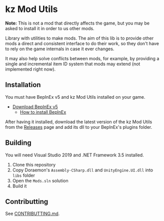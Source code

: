 # kz Mod Utils

**Note:** This is not a mod that directly affects the game, but you may be asked to install it in order to us other mods.

Library with utilities to make mods. The aim of this lib is to provide other mods a direct and consistent interface to do their work, so they don't have to rely on the game internals in case it ever changes.

It may also help solve conflicts between mods, for example, by providing a single and incremental item ID system that mods may extend (not implemented right now).

## Installation
You must have BepInEx v5 and kz Mod Utils installed on your game.
- [Download BepInEx v5](https://github.com/BepInEx/BepInEx/releases)
	- [How to install BepInEx](https://docs.bepinex.dev/articles/user_guide/installation/index.html)

After having it installed, download the latest version of the kz Mod Utils from the [Releases](https://github.com/guilherme-gm/KirieZ_DoraemonSoSMods/releases?q=kz+Mod+Utils&expanded=true) page and add its dll to your BepInEx's plugins folder.


## Building
You will need Visual Studio 2019 and .NET Framework 3.5 installed.

1. Clone this repository
2. Copy Doraemon's `Assembly-CSharp.dll` and `UnityEngine.UI.dll` into `libs` folder
3. Open the `Mods.sln` solution
4. Build it


## Contributting
See [CONTRIBUTTING.md](../CONTRIBUTTING.md).
